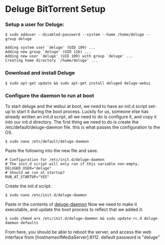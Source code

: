 # Deluge BitTorrent Setup

### Setup a user for Deluge:
```
$ sudo adduser --disabled-password --system --home /home/deluge --group deluge

Adding system user `deluge' (UID 109) ...
Adding new group `deluge' (GID 116) ...
Adding new user `deluge' (UID 109) with group `deluge' ...
Creating home directory `/home/deluge' ...
```

### Download and install Deluge
```
$ sudo apt-get update && sudo apt-get install deluged deluge-webui
```

### Configure the daemon to run at boot

To start deluge and the webui at boot, we need to have an init.d script set-up to start it during the boot process. Luckily for us, someone else has already written an init.d script, all we need to do is configure it, and copy it into our init.d directory. The first thing we need to do is create the /etc/default/deluge-daemon file. this is what passes the configuration to the OS.
```
$ sudo nano /etc/default/deluge-daemon
```
Paste the following into the new file and save.
```
# Configuration for /etc/init.d/deluge-daemon
# The init.d script will only run if this variable non-empty.
DELUGED_USER="deluge"
# Should we run at startup?
RUN_AT_STARTUP="YES"
```
Create the init.d script:
```
$ sudo nano /etc/init.d/deluge-daemon
```
Paste in the contents of [deluge-daemon](deluge-daemon)
Now we need to make it executable, and update the boot process to reflect that we added it:
```
$ sudo chmod a+x /etc/init.d/deluge-daemon && sudo update-rc.d deluge-daemon defaults
```
From here, you should be able to reboot the server, and access the web interface from [hostnameofMediaServer]:8112.
default password is "deluge"
